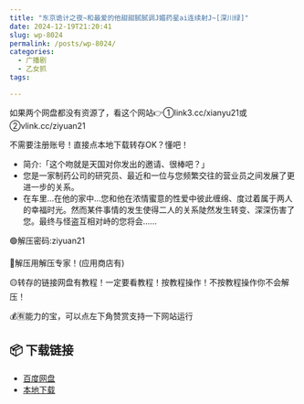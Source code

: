 ```yaml
---
title: "东京诡计之夜~和最爱的他甜甜腻腻调J媚药星ai连续射J~[深川绿]"
date: 2024-12-19T21:20:41
slug: wp-8024
permalink: /posts/wp-8024/
categories:
  - 广播剧
  - 乙女抓
tags:

---
```


如果两个网盘都没有资源了，看这个网站👉①link3.cc/xianyu21或②vlink.cc/ziyuan21

不需要注册账号！直接点本地下载转存OK？懂吧！

*   简介:「这个吻就是天国对你发出的邀请、很棒吧？」
*   您是一家制药公司的研究员、最近和一位与您频繁交往的营业员之间发展了更进一步的关系。
*   在车里…在他的家中…您和他在浓情蜜意的性爱中彼此缠绵、度过着属于两人的幸福时光。然而某件事情的发生使得二人的关系陡然发生转变、深深伤害了您。最终与怪盗互相对峙的您将会……

🟢解压密码:ziyuan21

🔵解压用解压专家！(应用商店有)

🟡转存的链接网盘有教程！一定要看教程！按教程操作！不按教程操作你不会解压！

💰🈶能力的宝，可以点左下角赞赏支持一下网站运行

## 📦 下载链接
- [百度网盘](https://blziyuan21.com/pay-download/8024?key=cc0af78bc0&down_id=0)
- [本地下载](https://blziyuan21.com/pay-download/8024?key=cc0af78bc0&down_id=1)

